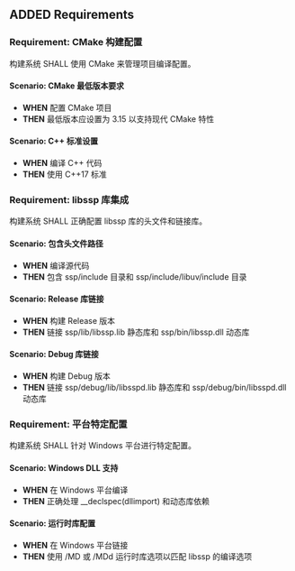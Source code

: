## ADDED Requirements

### Requirement: CMake 构建配置

构建系统 SHALL 使用 CMake 来管理项目编译配置。

#### Scenario: CMake 最低版本要求
- **WHEN** 配置 CMake 项目
- **THEN** 最低版本应设置为 3.15 以支持现代 CMake 特性

#### Scenario: C++ 标准设置
- **WHEN** 编译 C++ 代码
- **THEN** 使用 C++17 标准

### Requirement: libssp 库集成

构建系统 SHALL 正确配置 libssp 库的头文件和链接库。

#### Scenario: 包含头文件路径
- **WHEN** 编译源代码
- **THEN** 包含 ssp/include 目录和 ssp/include/libuv/include 目录

#### Scenario: Release 库链接
- **WHEN** 构建 Release 版本
- **THEN** 链接 ssp/lib/libssp.lib 静态库和 ssp/bin/libssp.dll 动态库

#### Scenario: Debug 库链接
- **WHEN** 构建 Debug 版本
- **THEN** 链接 ssp/debug/lib/libsspd.lib 静态库和 ssp/debug/bin/libsspd.dll 动态库

### Requirement: 平台特定配置

构建系统 SHALL 针对 Windows 平台进行特定配置。

#### Scenario: Windows DLL 支持
- **WHEN** 在 Windows 平台编译
- **THEN** 正确处理 __declspec(dllimport) 和动态库依赖

#### Scenario: 运行时库配置
- **WHEN** 在 Windows 平台链接
- **THEN** 使用 /MD 或 /MDd 运行时库选项以匹配 libssp 的编译选项

